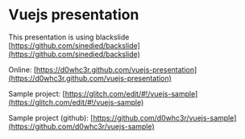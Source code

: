 # Vuejs presentation

This presentation is using blackslide [https://github.com/sinedied/backslide](https://github.com/sinedied/backslide)

Online: [https://d0whc3r.github.com/vuejs-presentation](https://d0whc3r.github.com/vuejs-presentation)

Sample project: [https://glitch.com/edit/#!/vuejs-sample](https://glitch.com/edit/#!/vuejs-sample)

Sample project (github): [https://github.com/d0whc3r/vuejs-sample](https://github.com/d0whc3r/vuejs-sample)
